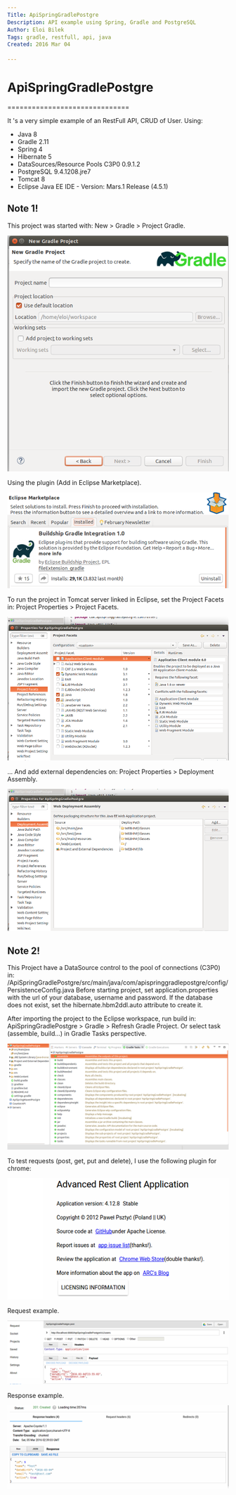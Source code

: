 ```yaml
---
Title: ApiSpringGradlePostgre
Description: API example using Spring, Gradle and PostgreSQL
Author: Eloi Bilek
Tags: gradle, restfull, api, java
Created: 2016 Mar 04

---
```


# ApiSpringGradlePostgre
==============================

It 's a very simple example of an RestFull API, CRUD of User.
Using:
* Java 8
* Gradle 2.11
* Spring 4
* Hibernate 5
* DataSources/Resource Pools C3P0 0.9.1.2
* PostgreSQL 9.4.1208.jre7
* Tomcat 8
* Eclipse Java EE IDE - Version: Mars.1 Release (4.5.1)

## Note 1!
This project was started with: New > Gradle > Project Gradle.

![init project](https://github.com/EloiBilek/eloibilek.github.io/raw/master/SGP/init_project.png)

Using the plugin (Add in Eclipse Marketplace). 

![gradle plugin](https://github.com/EloiBilek/eloibilek.github.io/raw/master/SGP/gradle_plugin.png)

To run the project in Tomcat server linked in Eclipse, set the Project Facets in: Project Properties > Project Facets.

![facets](https://github.com/EloiBilek/eloibilek.github.io/raw/master/SGP/facets.png)

... And add external dependencies on: Project Properties > Deployment Assembly.

![facets](https://github.com/EloiBilek/eloibilek.github.io/raw/master/SGP/properties_deployment.png)

## Note 2!
This Project have a DataSource control to the pool of connections (C3P0) in:
/ApiSpringGradlePostgre/src/main/java/com/apispringgradlepostgre/config/PersistenceConfig.java
Before starting project, set application.properties with the url of your database, username and password. If the database does not exist, set the hibernate.hbm2ddl.auto attribute to create it.

After importing the project to the Eclipse workspace, run build in: ApiSpringGradlePostgre > Gradle > Refresh Gradle Project.
Or select task (assemble, build...) in Gradle Tasks perspective.

![gradle tasks](https://github.com/EloiBilek/eloibilek.github.io/raw/master/SGP/gradle_tasks.png)

To test requests (post, get, put and delete), I use the following plugin for chrome:

![rest plugin](https://github.com/EloiBilek/eloibilek.github.io/raw/master/SGP/chrome_rest_plugin.png)

Request example.

![request test](https://github.com/EloiBilek/eloibilek.github.io/raw/master/SGP/resquest_test.png)

Response example.

![response test](https://github.com/EloiBilek/eloibilek.github.io/raw/master/SGP/response_test.png)








